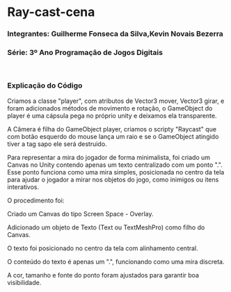 # Ray-cast-cena

<h3>Integrantes: Guilherme Fonseca da Silva,Kevin Novais Bezerra</h3>

<h3>Série: 3º Ano Programação de Jogos Digitais</h3>
<br>
<h3>Explicação do Código</h3>
Criamos a classe "player", com atributos de Vector3  mover, Vector3 girar, e foram adicionados métodos de movimento e rotação, o GameObject do player é uma cápsula pega no próprio unity e deixamos ela transparente.


A Câmera é filha do GameObject player, criamos o scripty "Raycast" que com botão esquerdo do mouse lança um raio e se o GameObject atingido tiver a tag sapo ele será destruido.


Para representar a mira do jogador de forma minimalista, foi criado um Canvas no Unity contendo apenas um texto centralizado com um ponto ".". Esse ponto funciona como uma mira simples, posicionada no centro da tela para ajudar o jogador a mirar nos objetos do jogo, como inimigos ou itens interativos.

O procedimento foi:

Criado um Canvas do tipo Screen Space - Overlay.

Adicionado um objeto de Texto (Text ou TextMeshPro) como filho do Canvas.

O texto foi posicionado no centro da tela com alinhamento central.

O conteúdo do texto é apenas um ".", funcionando como uma mira discreta.

A cor, tamanho e fonte do ponto foram ajustados para garantir boa visibilidade.